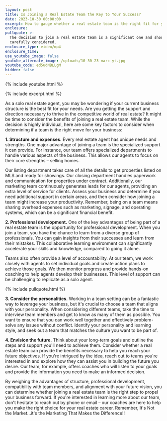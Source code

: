 ```yaml
---
layout: post
title: Is Joining a Real Estate Team the Key to Your Success?
date: 2023-10-30 00:00:00
excerpt: How to gauge whether a real estate team is the right fit for you.
enclosure:
pullquote: >-
  The decision to join a real estate team is a significant one and should be
  carefully considered.
enclosure_type: video/mp4
enclosure_time:
use_youtube_image: false
youtube_alternate_image: /uploads/10-30-23-marc-yt.jpg
youtube_code: ed5udNBLLgM
hidden: false
---
```

{% include youtube.html %}

{% include excerpt.html %}

As a solo real estate agent, you may be wondering if your current business structure is the best fit for your needs. Are you getting the support and direction necessary to thrive in the competitive world of real estate? It might be time to consider the benefits of joining a real estate team. While the decision is highly individual, here are some key factors to consider when determining if a team is the right move for your business:

**1\. Structure and expenses.** Every real estate agent has unique needs and strengths. One major advantage of joining a team is the specialized support it can provide. For instance, our team offers specialized departments to handle various aspects of the business. This allows our agents to focus on their core strengths – selling homes.

Our listing department takes care of all the details to get properties listed on MLS and ready for showings. Our closing department handles paperwork and communication for properties under contract. Additionally, our marketing team continuously generates leads for our agents, providing an extra level of service for clients. Assess your business and determine if you need additional support in certain areas, and then consider how joining a team might increase your productivity. Remember, being on a team means sharing overhead expenses such as marketing, signage, and operating systems, which can be a significant financial benefit.

**2\. Professional development.** One of the key advantages of being part of a real estate team is the opportunity for professional development. When you join a team, you have the chance to learn from a diverse group of professionals. You can gain insights from their successes and learn from their mistakes. This collaborative learning environment can significantly accelerate your skills and knowledge, compared to going it alone.

Teams also often provide a level of accountability. At our team, we work closely with agents to set individual goals and create action plans to achieve those goals. We then monitor progress and provide hands-on coaching to help agents develop their businesses. This level of support can be challenging to replicate as a solo agent.

{% include pullquote.html %}

**3\. Consider the personalities.** Working in a team setting can be a fantastic way to leverage your business, but it's crucial to choose a team that aligns with your personality. When considering different teams, take the time to interview team members and get to know as many of them as possible. You want to ensure that you can work well together and effectively problem-solve any issues without conflict. Identify your personality and learning style, and seek out a team that matches the culture you want to be part of.

**4\. Envision the future.** Think about your long-term goals and outline the steps and support you'll need to achieve them. Consider whether a real estate team can provide the benefits necessary to help you reach your future objectives. If you're intrigued by the idea, reach out to teams you're interested in and explore how they can assist you in building the future you desire. Our team, for example, offers coaches who will listen to your goals and provide the information you need to make an informed decision.

By weighing the advantages of structure, professional development, compatibility with team members, and alignment with your future vision, you can determine whether joining a real estate team is the right step to propel your business forward. If you're interested in learning more about our team, don't hesitate to reach out by phone or email – our coaches are here to help you make the right choice for your real estate career. Remember, It's Not the Market...it's the Marketing That Makes the Difference!!
